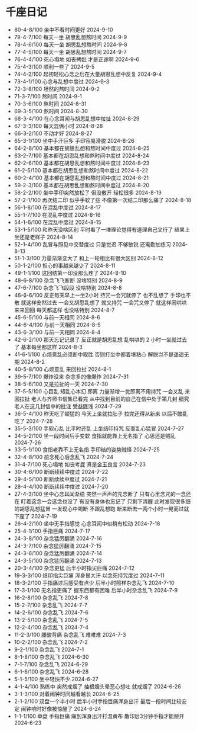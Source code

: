 # 千座日记

- 80-4-8/100 坐中不看时间更好 2024-9-10
- 79-4-7/100 每天一坐 胡思乱想熬时间 2024-9-9
- 78-4-6/100 每天一坐 胡思乱想熬时间 2024-9-8
- 77-4-5/100 每天一坐 胡思乱想熬时间 2024-9-7
- 76-4-4/100 死心塌地 如丧拷妣 才是正途啊 2024-9-6
- 75-4-3/100 顺利一些了 2024-9-5
- 74-4-2/100 起初轻松心念之后在大量胡思乱想中反复 2024-9-4
- 73-4-1/100 心念与乱想中度过 2024-9-3
- 72-3-8/100 坦然的熬时间 2024-9-2
- 71-3-7/100 熬时间 2024-9-1
- 70-3-6/100 熬时间 2024-8-31
- 69-3-5/100 熬时间 2024-8-30
- 68-3-4/100 在心念耳闻与胡思乱想中拉扯 2024-8-29
- 67-3-3/100 每天混俩小时 2024-8-28
- 66-3-2/100 不动才好 2024-8-27
- 65-3-1/100 坐中手汗巨多 手印容易滑脱 2024-8-26
- 64-2-8/100 基本都在胡思乱想和熬时间中度过 2024-8-25
- 63-2-7/100 基本都在胡思乱想和熬时间中度过 2024-8-24
- 62-2-6/100 基本都在胡思乱想和熬时间中度过 2024-8-23
- 61-2-5/100 基本都在胡思乱想和熬时间中度过 2024-8-22
- 60-2-4/100 基本都在胡思乱想和熬时间中度过 2024-8-21
- 59-2-3/100 基本都在胡思乱想和熬时间中度过 2024-8-20
- 58-2-2/100 坐中手印突然放松了 但没散开 轻松很多 2024-8-19
- 57-2-1/100 再次结二印 似乎手软了些 不像第一次结二印那么痛了 2024-8-18
- 56-1-8/100 在混乱中度过 2024-8-17
- 55-1-7/100 在混乱中度过 2024-8-16
- 54-1-6/100 在混乱中度过 2024-8-15
- 53-1-5/100 和昨天没啥区别 平时看了一堆理论觉得有道理自己又行了 结果上坐还是老样子 2024-8-14
- 52-1-4/100 乱冒与照见中交替度过 只是觉迟 不够敏锐 还需勤加练习 2024-8-13
- 51-1-3/100 力量渐渐变大了 和上一轮相比有很大区别 2024-8-12
- 50-1-2/100 担心的事越来越少了 2024-8-11
- 49-1-1/100 这回结第一印没那么疼了 2024-8-10
- 48-6-8/100 杂念飞飞断断 没啥特别 2024-8-9
- 47-6-7/100 杂念飞飞段段 没啥特别 2024-8-8
- 46-6-6/100 反正每天早上一坐2小时 持咒一会咒就停了 也不乱想了 手印也不散 就这样安然过去 一会又胡思乱想了 就又持咒 一会咒又停了 就这样闹哄哄来来回回 每天都这样 也没啥特别 2024-8-7
- 45-6-5/100 与前一天相同 2024-8-6
- 44-6-4/100 与前一天相同 2024-8-5
- 43-6-3/100 与前一天相同 2024-8-4
- 42-6-2/100 那天忘记记录了 反正就是胡思乱想 乱哄哄的 2 小时一坐就过去了 基本每坐都这样 2024-8-3
- 41-6-1/100 心烦意乱必须断中取胜 否则打坐中都着境粘心 解脱岂不是遥遥无期 2024-8-2
- 40-5-8/100 心烦意乱 来回拉扯 2024-8-1
- 39-5-7/100 爆炸没来 杂念多的像爆炸 2024-7-31
- 38-5-6/100 又是拉扯的一天 2024-7-30
- 37-5-5/100 心巨乱 知乱心本幻 即离 力量渐增一觉即离不用持咒 一会又乱 来回拉扯 老人与齐师书信集已看完 从中找到目前的自己在信中处于第几封 细究老人在这几封信中的批注 受益匪浅 2024-7-29
- 36-5-4/100 昨天吃了顿猛的 今天上坐就拉肚子 拉完还得从新来 以后不敢乱吃了 2024-7-28
- 35-5-3/100 手软心乱 比平时还乱 上坐结印持咒 反而乱心猛冒 2024-7-27
- 34-5-2/100 坐一段时间后手变软 食指就能靠上无名指了 心思还是贼乱 2024-7-26
- 33-5-1/100 食指老靠不上无名指 手印结的姿势贼怪 2024-7-25
- 32-4-8/100 前念死心后念乱飞 2024-7-24
- 31-4-7/100 死心塌地 如丧考屁 真是金玉良言 2024-7-23
- 30-4-6/100 断断续续中度过 2024-7-22
- 29-4-5/100 断断续续中度过 2024-7-21
- 28-4-4/100 断断续续中度过 2024-7-20
- 27-4-3/100 坐中心念耳闻渐稳 突然一声声的咒念断了 只有心里念咒的一念还在 盯着这念一会这念也没了 有没有身体也忘记了 只剩下清醒 此时发现很多细的胡思乱想猛冒 一发现心中喝断 不跟乱想跑 断来断去一两个小时一晃而过就下座了 2024-7-19
- 26-4-2/100 坐中无手指感觉 心念耳闻中似稍有松动 2024-7-18
- 25-4-1/100 手指巨痛 2024-7-17
- 24-3-8/100 杂念猛厉翻涌 2024-7-16
- 24-3-7/100 杂念猛厉翻涌 2024-7-15
- 24-3-6/100 杂念猛厉翻涌 2024-7-14
- 24-3-5/100 杂念猛厉翻涌 2024-7-13
- 20-3-4/100 杂念更猛 后半小时指尖巨痛 2024-7-12
- 19-3-3/100 结印指尖巨痛 浑身冒大汗 以念死持咒度过 2024-7-11
- 18-3-2/100 手指痛过后感受有点少 后半小时照样杂念乱飞 2024-7-10
- 17-3-1/100 无名指更痛了 握东西都有困难 后半小时杂念乱飞 2024-7-9
- 16-2-8/100 杂念乱飞 2024-7-8
- 15-2-7/100 杂念乱飞 2024-7-7
- 14-2-6/100 杂念乱飞 2024-7-6
- 13-2-5/100 杂念乱飞 2024-7-5
- 12-2-4/100 杂念乱飞 2024-7-4
- 11-2-3/100 腰酸背痛 杂念乱飞 难难难 2024-7-3
- 10-2-2/100 杂念乱飞 2024-7-2
- 9-2-1/100 杂念乱飞 2024-7-1
- 8-1-8/100 杂念乱飞 2024-6-30
- 7-1-7/100 杂念乱飞 2024-6-29
- 6-1-6/100 杂念乱飞 2024-6-28
- 5-1-5/100 坐中轻快不少 2024-6-27
- 4-1-4/100 熟练中 突然戒烟了 抽根烟头晕恶心想吐 就戒烟了 2024-6-26
- 3-1-3/100 对着闹钟时间越看越长 2024-6-25
- 2-1-2/100 双盘一个半小时 后半小时手指巨痛浑身出汗 最后一段时间比较安定 闹钟响时好像被惊醒了 2024-6-24
- 1-1-1/100 单盘 手指巨痛 痛到浑身出汗打湿黄布 散印后3分钟手指才能掰开 2024-6-23
